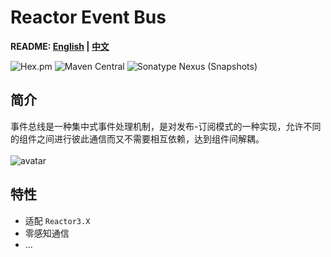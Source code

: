 # Reactor Event Bus

**README: [English](https://gitlab.yanzx-dev.cn/reactor/reactor-event-bus/blob/master/README.md) | [中文](https://gitlab.yanzx-dev.cn/reactor/reactor-event-bus/blob/master/README-zh.md)**

![Hex.pm](https://img.shields.io/hexpm/l/plug.svg?color=green)
![Maven Central](https://img.shields.io/maven-central/v/com.github.virtualcry/reactor-event-bus.svg)
![Sonatype Nexus (Snapshots)](https://img.shields.io/nexus/snapshots/https/oss.sonatype.org/com.github.virtualcry/reactor-event-bus.svg)

## 简介
事件总线是一种集中式事件处理机制，是对发布-订阅模式的一种实现，允许不同的组件之间进行彼此通信而又不需要相互依赖，达到组件间解耦。
<br><br>
![avatar](https://gitlab.yanzx-dev.cn/reactor/reactor-event-bus/raw/master/images/event-bus-architecture.png)

## 特性
* 适配 `Reactor3.X`
* 零感知通信
* ...